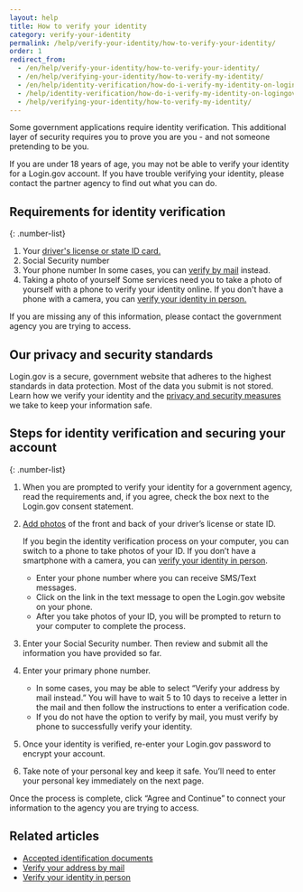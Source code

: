 ```yaml
---
layout: help
title: How to verify your identity
category: verify-your-identity
permalink: /help/verify-your-identity/how-to-verify-your-identity/
order: 1
redirect_from:
  - /en/help/verify-your-identity/how-to-verify-your-identity/
  - /en/help/verifying-your-identity/how-to-verify-my-identity/
  - /en/help/identity-verification/how-do-i-verify-my-identity-on-logingov/
  - /help/identity-verification/how-do-i-verify-my-identity-on-logingov/
  - /help/verifying-your-identity/how-to-verify-my-identity/
---
```


Some government applications require identity verification. This additional layer of security requires you to prove you are you - and not someone pretending to be you.

If you are under 18 years of age, you may not be able to verify your identity for a Login.gov account. If you have trouble verifying your identity, please contact the partner agency to find out what you can
do.

## Requirements for identity verification

{: .number-list}
1. Your [driver's license or state ID card.](/help/verify-your-identity/accepted-identification-documents/)
2. Social Security number
3. Your phone number
   In some cases, you can [verify by mail](/help/verify-your-identity/verify-your-address-by-mail/) instead.
4. Taking a photo of yourself
   Some services need you to take a photo of yourself with a phone to verify your identity online. If you don't have a phone with a camera, you can [verify your identity in person.](/help/verify-your-identity/verify-your-identity-in-person/)

If you are missing any of this information, please contact the government agency you are trying to access.

## Our privacy and security standards
Login.gov is a secure, government website that adheres to the highest standards in data protection. Most of the data you submit is not stored. Learn how we verify your identity and the [privacy and security measures](/policy/) we take to keep your information safe.

## Steps for identity verification and securing your account

{: .number-list}
1. When you are prompted to verify your identity for a government agency, read the requirements and, if you agree, check the box next to the Login.gov consent statement.
2. [Add photos](/help/verify-your-identity/how-to-take-photos-to-verify-your-identity/) of the front and back of your driver’s license or state ID.
 
    If you begin the identity verification process on your computer, you can switch to a phone to take photos of your ID. If you don’t have a smartphone with a camera, you can [verify your identity in person](help/verify-your-identity/verify-your-identity-in-person/).
    * Enter your phone number where you can receive SMS/Text messages.
    * Click on the link in the text message to open the Login.gov website on your phone.
    * After you take photos of your ID, you will be prompted to return to your computer to complete the process.
3.  Enter your Social Security number. Then review and submit all the information you have provided so far.
4.  Enter your primary phone number.
    * In some cases, you may be able to select “Verify your address by mail instead.” You will have to wait 5 to 10 days to receive a letter in the mail and then follow the instructions to enter a verification code.
    * If you do not have the option to verify by mail, you must verify by phone to successfully verify your identity.
5.  Once your identity is verified, re-enter your Login.gov password to encrypt your account.
6.  Take note of your personal key and keep it safe. You’ll need to enter your personal key immediately on the next page.

Once the process is complete, click “Agree and Continue” to connect your information to the agency you are trying to access.

## Related articles

* [Accepted identification documents](/help/verify-your-identity/accepted-identification-documents/)
* [Verify your address by mail](/help/verify-your-identity/verify-your-address-by-mail/)
* [Verify your identity in person](/help/verify-your-identity/verify-your-identity-in-person/)
